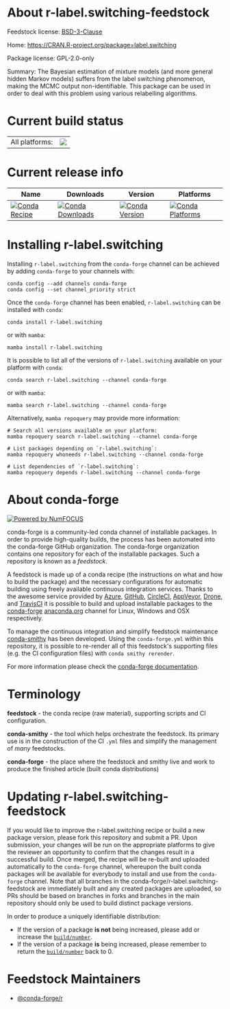 About r-label.switching-feedstock
=================================

Feedstock license: [BSD-3-Clause](https://github.com/conda-forge/r-label.switching-feedstock/blob/main/LICENSE.txt)

Home: https://CRAN.R-project.org/package=label.switching

Package license: GPL-2.0-only

Summary: The Bayesian estimation of mixture models (and more general hidden Markov models) suffers from the label switching phenomenon, making the MCMC output non-identifiable. This package can be used in order to deal with this problem using various relabelling algorithms.

Current build status
====================


<table><tr><td>All platforms:</td>
    <td>
      <a href="https://dev.azure.com/conda-forge/feedstock-builds/_build/latest?definitionId=7443&branchName=main">
        <img src="https://dev.azure.com/conda-forge/feedstock-builds/_apis/build/status/r-label.switching-feedstock?branchName=main">
      </a>
    </td>
  </tr>
</table>

Current release info
====================

| Name | Downloads | Version | Platforms |
| --- | --- | --- | --- |
| [![Conda Recipe](https://img.shields.io/badge/recipe-r--label.switching-green.svg)](https://anaconda.org/conda-forge/r-label.switching) | [![Conda Downloads](https://img.shields.io/conda/dn/conda-forge/r-label.switching.svg)](https://anaconda.org/conda-forge/r-label.switching) | [![Conda Version](https://img.shields.io/conda/vn/conda-forge/r-label.switching.svg)](https://anaconda.org/conda-forge/r-label.switching) | [![Conda Platforms](https://img.shields.io/conda/pn/conda-forge/r-label.switching.svg)](https://anaconda.org/conda-forge/r-label.switching) |

Installing r-label.switching
============================

Installing `r-label.switching` from the `conda-forge` channel can be achieved by adding `conda-forge` to your channels with:

```
conda config --add channels conda-forge
conda config --set channel_priority strict
```

Once the `conda-forge` channel has been enabled, `r-label.switching` can be installed with `conda`:

```
conda install r-label.switching
```

or with `mamba`:

```
mamba install r-label.switching
```

It is possible to list all of the versions of `r-label.switching` available on your platform with `conda`:

```
conda search r-label.switching --channel conda-forge
```

or with `mamba`:

```
mamba search r-label.switching --channel conda-forge
```

Alternatively, `mamba repoquery` may provide more information:

```
# Search all versions available on your platform:
mamba repoquery search r-label.switching --channel conda-forge

# List packages depending on `r-label.switching`:
mamba repoquery whoneeds r-label.switching --channel conda-forge

# List dependencies of `r-label.switching`:
mamba repoquery depends r-label.switching --channel conda-forge
```


About conda-forge
=================

[![Powered by
NumFOCUS](https://img.shields.io/badge/powered%20by-NumFOCUS-orange.svg?style=flat&colorA=E1523D&colorB=007D8A)](https://numfocus.org)

conda-forge is a community-led conda channel of installable packages.
In order to provide high-quality builds, the process has been automated into the
conda-forge GitHub organization. The conda-forge organization contains one repository
for each of the installable packages. Such a repository is known as a *feedstock*.

A feedstock is made up of a conda recipe (the instructions on what and how to build
the package) and the necessary configurations for automatic building using freely
available continuous integration services. Thanks to the awesome service provided by
[Azure](https://azure.microsoft.com/en-us/services/devops/), [GitHub](https://github.com/),
[CircleCI](https://circleci.com/), [AppVeyor](https://www.appveyor.com/),
[Drone](https://cloud.drone.io/welcome), and [TravisCI](https://travis-ci.com/)
it is possible to build and upload installable packages to the
[conda-forge](https://anaconda.org/conda-forge) [anaconda.org](https://anaconda.org/)
channel for Linux, Windows and OSX respectively.

To manage the continuous integration and simplify feedstock maintenance
[conda-smithy](https://github.com/conda-forge/conda-smithy) has been developed.
Using the ``conda-forge.yml`` within this repository, it is possible to re-render all of
this feedstock's supporting files (e.g. the CI configuration files) with ``conda smithy rerender``.

For more information please check the [conda-forge documentation](https://conda-forge.org/docs/).

Terminology
===========

**feedstock** - the conda recipe (raw material), supporting scripts and CI configuration.

**conda-smithy** - the tool which helps orchestrate the feedstock.
                   Its primary use is in the construction of the CI ``.yml`` files
                   and simplify the management of *many* feedstocks.

**conda-forge** - the place where the feedstock and smithy live and work to
                  produce the finished article (built conda distributions)


Updating r-label.switching-feedstock
====================================

If you would like to improve the r-label.switching recipe or build a new
package version, please fork this repository and submit a PR. Upon submission,
your changes will be run on the appropriate platforms to give the reviewer an
opportunity to confirm that the changes result in a successful build. Once
merged, the recipe will be re-built and uploaded automatically to the
`conda-forge` channel, whereupon the built conda packages will be available for
everybody to install and use from the `conda-forge` channel.
Note that all branches in the conda-forge/r-label.switching-feedstock are
immediately built and any created packages are uploaded, so PRs should be based
on branches in forks and branches in the main repository should only be used to
build distinct package versions.

In order to produce a uniquely identifiable distribution:
 * If the version of a package **is not** being increased, please add or increase
   the [``build/number``](https://docs.conda.io/projects/conda-build/en/latest/resources/define-metadata.html#build-number-and-string).
 * If the version of a package **is** being increased, please remember to return
   the [``build/number``](https://docs.conda.io/projects/conda-build/en/latest/resources/define-metadata.html#build-number-and-string)
   back to 0.

Feedstock Maintainers
=====================

* [@conda-forge/r](https://github.com/conda-forge/r/)

